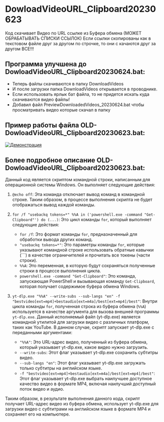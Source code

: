 # DowloadVideoURL_Clipboard20230623
Код скачивает Видео по URL ссылке из Буфера обмена (МОЖЕТ ОБРАБАТЫВАТЬ СПИСКИ ССЫЛОК)
Если ссылки скопированы как в текстовом файле друг за другом по строчке, то они с качаются друг за другом ВСЕ!!!
## Программа улучшена до DowloadVideoURL_Clipboard20230624.bat:
- Теперь файлы скачиваются в папку DownloadVideos
- И после загрузки папка DownloadVideos открывается в проводнике.
- Если использовать ярлык бат файла, то не придется искать куда скачиваются видео файлы!
- Добавил файл PreviewDownloadedVideos_20230624.bat чтобы просматривать видео которые скачал в папку

## Пример работы файла OLD-DowloadVideoURL_Clipboard20230623.bat:
[![Демонстрация](https://i9.ytimg.com/vi/UUFdeIof-M0/mqdefault.jpg?sqp=CJTx16QG-oaymwEmCMACELQB8quKqQMa8AEB-AHUBoAC4AOKAgwIABABGGUgZShlMA8%3D&rs=AOn4CLDCUrnOGqfqEYzGUW48viAibxiugQ&retry=5)](https://youtu.be/UUFdeIof-M0)

## Более подробное описание OLD-DowloadVideoURL_Clipboard20230623.bat:
Данный код является скриптом командной строки, написанным для операционной системы Windows. Он выполняет следующие действия:

1. `@echo off`: Эта команда отключает вывод команд в командной строке. Таким образом, в процессе выполнения скрипта не будет отображаться вывод каждой команды.

2. `for /f "usebackq tokens=*" %%A in ('powershell.exe -command "Get-Clipboard"') do (...)`: Это цикл команды `for`, который выполняет следующие действия:
   - `for /f`: Это формат команды `for`, предназначенный для обработки вывода других команд.
   - `"usebackq tokens=*"`: Это параметры команды `for`, которые указывают командной строке использовать обратные кавычки (```) в качестве ограничителей и прочитать все токены (части строки).
   - `%%A`: Это переменная, в которую будут сохраняться полученные строки в процессе выполнения цикла.
   - `powershell.exe -command "Get-Clipboard"`: Это команда, запускающая PowerShell и вызывающая команду `Get-Clipboard`, которая получает содержимое буфера обмена Windows.

3. `yt-dlp.exe "%%A" --write-subs --sub-langs "en" -f "bestvideo[ext=mp4]+bestaudio[ext=m4a]/best[ext=mp4]/best"`: Внутри цикла команды `for`, полученная строка из буфера обмена (`%%A`) используется в качестве аргумента для вызова внешней программы `yt-dlp.exe`. Данный исполняемый файл (yt-dlp.exe) является командной утилитой для загрузки видео с различных платформ, таких как YouTube. В данном случае, скрипт запускает yt-dlp.exe с переданными аргументами:
   - `"%%A"`: Это URL-адрес видео, полученный из буфера обмена, который указывает yt-dlp.exe, какое видео нужно загрузить.
   - `--write-subs`: Этот флаг указывает yt-dlp.exe сохранить субтитры видео.
   - `--sub-langs "en"`: Этот флаг указывает yt-dlp.exe загружать только субтитры на английском языке.
   - `-f "bestvideo[ext=mp4]+bestaudio[ext=m4a]/best[ext=mp4]/best"`: Этот флаг указывает yt-dlp.exe выбрать наилучшее доступное качество видео в формате MP4, включая наилучший доступный поток видео и аудио. 

Таким образом, в результате выполнения данного кода, скрипт получает URL-адрес видео из буфера обмена, использует yt-dlp.exe для загрузки видео с субтитрами на английском языке в формате MP4 и сохраняет его на компьютере.
